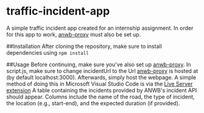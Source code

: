 # traffic-incident-app
A simple traffic incident app created for an internship assignment.
In order for this app to work, [anwb-proxy](https://github.com/TJM-HZ/anwb-proxy) must also be set up.

##Installation
After cloning the repository, make sure to install dependencies using `npm install`

##Usage
Before continuing, make sure you've also set up [anwb-proxy](https://github.com/TJM-HZ/anwb-proxy).
In script.js, make sure to change incidentUrl to the Url [anwb-proxy](https://github.com/TJM-HZ/anwb-proxy) is hosted at (by default localhost:3000).
Afterwards, simply host the webpage. A simple method of doing this in Microsoft Visual Studio Code is via the [Live Server extension](https://marketplace.visualstudio.com/items?itemName=ritwickdey.LiveServer)
A table containing the incidents provided by ANWB's incident API should appear.
Columns include the name of the road, the type of incident, the location (e.g., start-end), and the expected duration (if provided).
